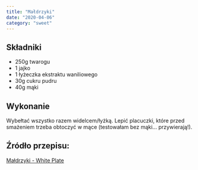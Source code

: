 ```yaml
---
title: "Małdrzyki"
date: "2020-04-06"
category: "sweet"
---
```


## Składniki

- 250g twarogu
- 1 jajko
- 1 łyżeczka ekstraktu waniliowego
- 30g cukru pudru
- 40g mąki

## Wykonanie

Wybełtać wszystko razem widelcem/łyżką. Lepić placuczki, które przed smażeniem trzeba obtoczyć w mące (testowałam bez mąki... przywierają!).

## Źródło przepisu:

[Małdrzyki - White Plate](http://whiteplate.com/2013/12/maldrzyki/)
